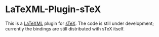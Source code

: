 # LaTeXML-Plugin-sTeX
This is a [LaTeXML](http://dlmf.nist.gov/LaTeXML/) plugin for [sTeX](http://github.com/KWARC/sTEX). 
The code is still under development; currently the bindings are still distributed with sTeX itself. 
